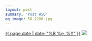 ```yaml
---
layout: post
summary: 'Post #56'
og_image: 56-1280.jpg
---
```


<p>
  <time><a href="/56">{{ page.date | date: "%B %e, %Y" }}</a></time>
  <a href="/56"><img src="{{ site.assets_url }}/56-640.jpg" srcset="{{ site.assets_url }}/56-1280.jpg 1280w, {{ site.assets_url }}/56-960.jpg 960w, {{ site.assets_url }}/56-640.jpg 640w, {{ site.assets_url }}/56-320.jpg 320w" sizes="(min-width: 700px) 50vw, calc(100vw - 2rem)" /></a>
</p>
